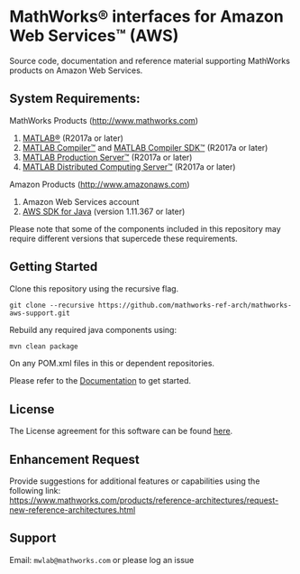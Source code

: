 # MathWorks® interfaces for Amazon Web Services™ (AWS)
Source code, documentation and reference material supporting MathWorks products on Amazon Web Services.

## System Requirements:
MathWorks Products (http://www.mathworks.com)

1. [MATLAB®](https://www.mathworks.com/products/matlab.html) (R2017a or later)
2. [MATLAB Compiler™](https://www.mathworks.com/products/compiler.html) and [MATLAB Compiler SDK™](https://www.mathworks.com/products/matlab-compiler-sdk.html) (R2017a or later)
3. [MATLAB Production Server™](https://www.mathworks.com/products/matlab-production-server.html) (R2017a or later)
4. [MATLAB Distributed Computing Server™](https://www.mathworks.com/products/distriben.html) (R2017a or later)

Amazon Products (http://www.amazonaws.com)

1. Amazon Web Services account
2. [AWS SDK for Java](https://aws.amazon.com/sdk-for-java/) (version 1.11.367 or later)

Please note that some of the components included in this repository may require
different versions that supercede these requirements.

## Getting Started
Clone this repository using the recursive flag.
```
git clone --recursive https://github.com/mathworks-ref-arch/mathworks-aws-support.git
```

Rebuild any required java components using:

```bash
mvn clean package
```
On any POM.xml files in this or dependent repositories.

Please refer to the [Documentation](Documentation/README.md) to get started.

## License
The License agreement for this software can be found [here](LICENSE.TXT).    

## Enhancement Request
Provide suggestions for additional features or capabilities using the following link:   
https://www.mathworks.com/products/reference-architectures/request-new-reference-architectures.html

## Support
Email: `mwlab@mathworks.com` or please log an issue    
